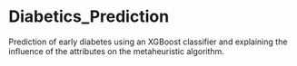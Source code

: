 # Diabetics_Prediction
Prediction of early diabetes using an XGBoost classifier and explaining the influence of the attributes on the metaheuristic algorithm.
